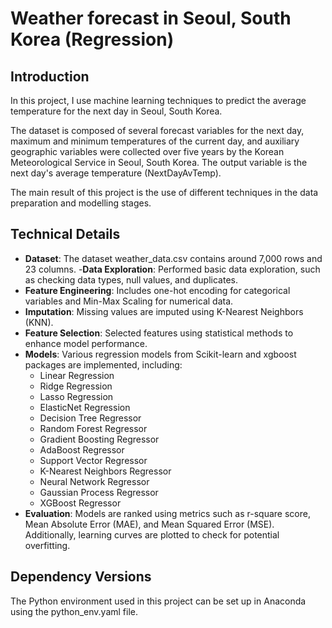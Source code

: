# Weather forecast in Seoul, South Korea (Regression)

## Introduction

In this project, I use machine learning techniques to predict the average temperature for the next day in Seoul, South Korea.

The dataset is composed of several forecast variables for the next day, maximum and minimum temperatures of the current day, 
and auxiliary geographic variables were collected over five years by the Korean Meteorological Service in Seoul, South Korea. 
The output variable is the next day's average temperature (NextDayAvTemp).

The main result of this project is the use of different techniques in the data preparation and modelling stages.

## Technical Details

- **Dataset**: The dataset weather_data.csv contains around 7,000 rows and 23 columns. 
-**Data Exploration**: Performed basic data exploration, such as checking data types, null values, and duplicates.
- **Feature Engineering**: Includes one-hot encoding for categorical variables and Min-Max Scaling for numerical data.
- **Imputation**: Missing values are imputed using K-Nearest Neighbors (KNN).
- **Feature Selection**: Selected features using statistical methods to enhance model performance.
- **Models**: Various regression models from Scikit-learn and xgboost packages are implemented, including:
  - Linear Regression
  - Ridge Regression
  - Lasso Regression
  - ElasticNet Regression
  - Decision Tree Regressor
  - Random Forest Regressor
  - Gradient Boosting Regressor
  - AdaBoost Regressor
  - Support Vector Regressor
  - K-Nearest Neighbors Regressor
  - Neural Network Regressor
  - Gaussian Process Regressor
  - XGBoost Regressor
- **Evaluation**: Models are ranked using metrics such as r-square score, Mean Absolute Error (MAE), and Mean Squared Error (MSE). 
Additionally, learning curves are plotted to check for potential overfitting.

## Dependency Versions

The Python environment used in this project can be set up in Anaconda using the python_env.yaml file.
